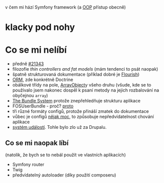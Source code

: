 v čem mi hází Symfony framework (a [OOP](https://en.wikipedia.org/wiki/Object-oriented_programming) přístup obecně)

# klacky pod nohy

# Co se mi nelíbí

- předně [#21343](https://github.com/symfony/symfony/issues/21343)
- filozofie *thin controllers and fat models* (mám tendenci to psát naopak)
- špatně strukturovaná dokumentace (příklad dobré je [Flourish](http://flourishlib.com/docs/HowDoI))
- [ORM](https://en.wikipedia.org/wiki/Object-relational_mapping), zde konkrétně Doctrine
- obálkové třídy na pole, [ArrayObject](http://php.net/manual/en/class.arrayobject.php)y všeho druhu (všude, kde se to používalo jsem nakonec dospěl k psaní metody na jejich rozbalování na obyčejnou `array`)
- [The Bundle System](https://symfony.com/doc/current/bundles.html) protože znepřehledňuje strukturu aplikace
- FOSUserBundle - proč? [proto](https://jolicode.com/blog/do-not-use-fosuserbundle)
- tři různé formáty configů, protože přináší zmatek do dokumentace
- vůbec je configů [nějak moc](https://github.com/severak/klacky-pod-nohy/blob/master/1aizha.jpg), to způsobuje nepředvídatelnost chování aplikace
- [systém událostí](http://symfony.com/doc/current/event_dispatcher.html). Tohle bylo zlo už za Drupalu. 

## Co se mi naopak líbí

(natolik, že bych se to nebál použít ve vlastních aplikacích)

- Symfony router
- Twig
- předvídatelný autoloader (díky použití composeru)
